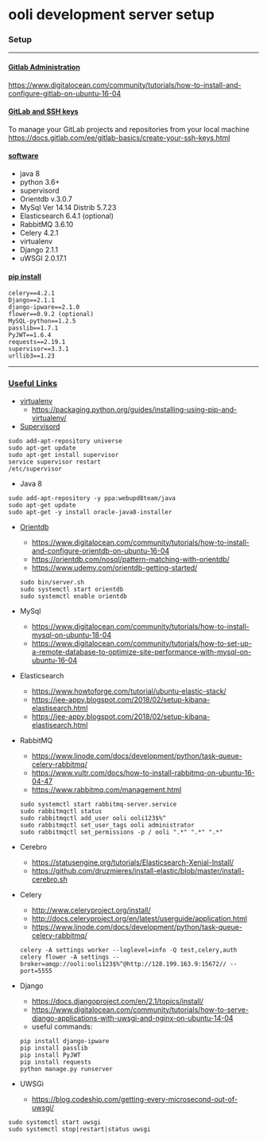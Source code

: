 # ooli development server setup

### Setup
---
#### <ins>Gitlab Administration</ins>
https://www.digitalocean.com/community/tutorials/how-to-install-and-configure-gitlab-on-ubuntu-16-04

#### <ins>GitLab and SSH keys</ins>
To manage your GitLab projects and repositories from your local machine
https://docs.gitlab.com/ee/gitlab-basics/create-your-ssh-keys.html

#### <ins>software</ins>
- java 8
- python 3.6+
- supervisord
- Orientdb v.3.0.7
- MySql  Ver 14.14 Distrib 5.7.23
- Elasticsearch 6.4.1 (optional)
- RabbitMQ 3.6.10
- Celery 4.2.1
- virtualenv
- Django 2.1.1
- uWSGI 2.0.17.1

#### <ins>pip install</ins>
```
celery==4.2.1
Django==2.1.1
django-ipware==2.1.0
flower==0.9.2 (optional)
MySQL-python==1.2.5
passlib==1.7.1
PyJWT==1.6.4
requests==2.19.1
supervisor==3.3.1
urllib3==1.23
```



---
### <ins>Useful Links</ins>
- [virtualenv](https://packaging.python.org/guides/installing-using-pip-and-virtualenv/)
    - https://packaging.python.org/guides/installing-using-pip-and-virtualenv/
- [Supervisord](http://supervisord.org/installing.html)

```
sudo add-apt-repository universe
sudo apt-get update
sudo apt-get install supervisor
service supervisor restart
/etc/supervisor
```
- Java 8
```
sudo add-apt-repository -y ppa:webupd8team/java
sudo apt-get update
sudo apt-get -y install oracle-java8-installer
```

- [Orientdb](https://www.digitalocean.com/community/tutorials/how-to-install-and-configure-orientdb-on-ubuntu-16-04)
    - https://www.digitalocean.com/community/tutorials/how-to-install-and-configure-orientdb-on-ubuntu-16-04
    - https://orientdb.com/nosql/pattern-matching-with-orientdb/
    - https://www.udemy.com/orientdb-getting-started/
    
    ```
    sudo bin/server.sh
    sudo systemctl start orientdb
    sudo systemctl enable orientdb

    ```

- MySql
    - https://www.digitalocean.com/community/tutorials/how-to-install-mysql-on-ubuntu-18-04
    - https://www.digitalocean.com/community/tutorials/how-to-set-up-a-remote-database-to-optimize-site-performance-with-mysql-on-ubuntu-16-04
- Elasticsearch
    - https://www.howtoforge.com/tutorial/ubuntu-elastic-stack/
    - https://jee-appy.blogspot.com/2018/02/setup-kibana-elastisearch.html
    - https://jee-appy.blogspot.com/2018/02/setup-kibana-elastisearch.html
- RabbitMQ
    - https://www.linode.com/docs/development/python/task-queue-celery-rabbitmq/
    - https://www.vultr.com/docs/how-to-install-rabbitmq-on-ubuntu-16-04-47
    - https://www.rabbitmq.com/management.html
    
    ```
    sudo systemctl start rabbitmq-server.service
    sudo rabbitmqctl status
    sudo rabbitmqctl add_user ooli ooli123$%^
    sudo rabbitmqctl set_user_tags ooli administrator
    sudo rabbitmqctl set_permissions -p / ooli ".*" ".*" ".*"

    ```
- Cerebro
    - https://statusengine.org/tutorials/Elasticsearch-Xenial-Install/
    - https://github.com/druzmieres/install-elastic/blob/master/install-cerebro.sh
- Celery
    - http://www.celeryproject.org/install/
    - http://docs.celeryproject.org/en/latest/userguide/application.html
    - https://www.linode.com/docs/development/python/task-queue-celery-rabbitmq/
    
    ```
    celery -A settings worker --loglevel=info -Q test,celery,auth
    celery flower -A settings --broker=amqp://ooli:ooli123$%^@http://128.199.163.9:15672// --port=5555
    ```
    
- Django
    - https://docs.djangoproject.com/en/2.1/topics/install/ 
    - https://www.digitalocean.com/community/tutorials/how-to-serve-django-applications-with-uwsgi-and-nginx-on-ubuntu-14-04
    - useful commands:
    
    ```
    pip install django-ipware
    pip install passlib
    pip install PyJWT
    pip install requests
    python manage.py runserver
    ```
- UWSGi
    - https://blog.codeship.com/getting-every-microsecond-out-of-uwsgi/ 

```
sudo systemctl start uwsgi
sudo systemctl stop|restart|status uwsgi
```
